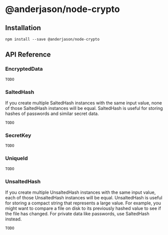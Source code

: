 # @anderjason/node-crypto

## Installation

`npm install --save @anderjason/node-crypto`

## API Reference

### EncryptedData

`TODO`

### SaltedHash

If you create multiple SaltedHash instances with the same input value, none of those SaltedHash instances will be equal. SaltedHash is useful for storing hashes of passwords and similar secret data.

`TODO`

### SecretKey

`TODO`

### UniqueId

`TODO`

### UnsaltedHash

If you create multiple UnsaltedHash instances with the same input value, each of those UnsaltedHash instances will be equal. UnsaltedHash is useful for storing a compact string that represents a large value. For example, you might want to compare a file on disk to its previously hashed value to see if the file has changed. For private data like passwords, use SaltedHash instead.

`TODO`
